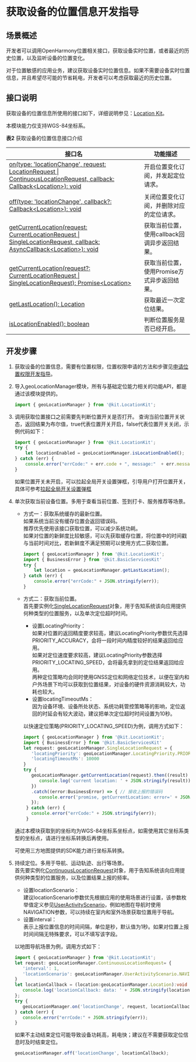 # 获取设备的位置信息开发指导

## 场景概述

开发者可以调用OpenHarmony位置相关接口，获取设备实时位置，或者最近的历史位置，以及监听设备的位置变化。

对于位置敏感的应用业务，建议获取设备实时位置信息。如果不需要设备实时位置信息，并且希望尽可能的节省耗电，开发者可以考虑获取最近的历史位置。

## 接口说明

获取设备的位置信息所使用的接口如下，详细说明参见：[Location Kit](../../reference/apis-location-kit/js-apis-geoLocationManager.md)。

本模块能力仅支持WGS-84坐标系。

**表2** 获取设备的位置信息接口介绍

| 接口名 | 功能描述 | 
| -------- | -------- |
| [on(type: 'locationChange', request: LocationRequest &#124; ContinuousLocationRequest, callback: Callback&lt;Location&gt;): void](../../reference/apis-location-kit/js-apis-geoLocationManager.md#geolocationmanageronlocationchange) | 开启位置变化订阅，并发起定位请求。 | 
| [off(type: 'locationChange', callback?: Callback&lt;Location&gt;): void](../../reference/apis-location-kit/js-apis-geoLocationManager.md#geolocationmanagerofflocationchange) | 关闭位置变化订阅，并删除对应的定位请求。 | 
| [getCurrentLocation(request: CurrentLocationRequest &#124; SingleLocationRequest, callback: AsyncCallback&lt;Location&gt;): void](../../reference/apis-location-kit/js-apis-geoLocationManager.md#geolocationmanagergetcurrentlocation) | 获取当前位置，使用callback回调异步返回结果。| 
| [getCurrentLocation(request?: CurrentLocationRequest &#124; SingleLocationRequest): Promise&lt;Location&gt;](../../reference/apis-location-kit/js-apis-geoLocationManager.md#geolocationmanagergetcurrentlocation-2) | 获取当前位置，使用Promise方式异步返回结果。| 
| [getLastLocation(): Location](../../reference/apis-location-kit/js-apis-geoLocationManager.md#geolocationmanagergetlastlocation) | 获取最近一次定位结果。 | 
| [isLocationEnabled(): boolean](../../reference/apis-location-kit/js-apis-geoLocationManager.md#geolocationmanagerislocationenabled) | 判断位置服务是否已经开启。 | 

## 开发步骤

1. 获取设备的位置信息，需要有位置权限，位置权限申请的方法和步骤见[申请位置权限开发指导](location-permission-guidelines.md)。

2. 导入geoLocationManager模块，所有与基础定位能力相关的功能API，都是通过该模块提供的。
   
   ```ts
   import { geoLocationManager } from '@kit.LocationKit';
   ```
3. 调用获取位置接口之前需要先判断位置开关是否打开。
   查询当前位置开关状态，返回结果为布尔值，true代表位置开关开启，false代表位置开关关闭，示例代码如下：

   ```ts
   import { geoLocationManager } from '@kit.LocationKit';
   try {
       let locationEnabled = geoLocationManager.isLocationEnabled();
   } catch (err) {
       console.error("errCode:" + err.code + ", message:"  + err.message);
   }
   ```
   如果位置开关未开启，可以拉起全局开关设置弹框，引导用户打开位置开关，具体可参考[拉起全局开关设置弹框](../../reference/apis-ability-kit/js-apis-abilityAccessCtrl.md#requestglobalswitch12)

4. 单次获取当前设备位置。多用于查看当前位置、签到打卡、服务推荐等场景。
   - 方式一：获取系统缓存的最新位置。<br/>
      如果系统当前没有缓存位置会返回错误码。<br/>
      推荐优先使用该接口获取位置，可以减少系统功耗。<br/>
      如果对位置的新鲜度比较敏感，可以先获取缓存位置，将位置中的时间戳与当前时间对比，若新鲜度不满足预期可以使用方式二获取位置。<br/>

      ```ts
      import { geoLocationManager } from '@kit.LocationKit';
      import { BusinessError } from '@kit.BasicServicesKit'
      try {
          let location = geoLocationManager.getLastLocation();
      } catch (err) {
          console.error("errCode:" + JSON.stringify(err));
      }
      ```

   - 方式二：获取当前位置。<br/>
      首先要实例化[SingleLocationRequest](../../reference/apis-location-kit/js-apis-geoLocationManager.md#singlelocationrequest12)对象，用于告知系统该向应用提供何种类型的位置服务，以及单次定位超时时间。<br/>
      - 设置LocatingPriority：<br/>
         如果对位置的返回精度要求较高，建议LocatingPriority参数优先选择PRIORITY_ACCURACY，会将一段时间内精度较好的结果返回给应用。<br/>
         如果对定位速度要求较高，建议LocatingPriority参数选择PRIORITY_LOCATING_SPEED，会将最先拿到的定位结果返回给应用。<br/>
         两种定位策略均会同时使用GNSS定位和网络定位技术，以便在室内和户外场景下均可以获取到位置结果，对设备的硬件资源消耗较大，功耗也较大。<br/>
      - 设置locatingTimeoutMs：<br/>
         因为设备环境、设备所处状态、系统功耗管控策略等的影响，定位返回的时延会有较大波动，建议把单次定位超时时间设置为10秒。<br/>
         
      以快速定位策略(PRIORITY_LOCATING_SPEED)为例，调用方式如下：<br/>

      ```ts
      import { geoLocationManager } from '@kit.LocationKit';
      import { BusinessError } from '@kit.BasicServicesKit'
      let request: geoLocationManager.SingleLocationRequest = {
         'locatingPriority': geoLocationManager.LocatingPriority.PRIORITY_LOCATING_SPEED,
         'locatingTimeoutMs': 10000
      }
      try {
         geoLocationManager.getCurrentLocation(request).then((result) => { // 调用getCurrentLocation获取当前设备位置，通过promise接收上报的位置
            console.log('current location: ' + JSON.stringify(result));
         })
         .catch((error:BusinessError) => { // 接收上报的错误码
            console.error('promise, getCurrentLocation: error=' + JSON.stringify(error));
         });
       } catch (err) {
         console.error("errCode:" + JSON.stringify(err));
       }
      ```
   通过本模块获取到的坐标均为WGS-84坐标系坐标点，如需使用其它坐标系类型的坐标点，请进行坐标系转换后再使用。

   <!--RP1-->   可使用三方地图提供的SDK能力进行坐标系转换。<!--RP1End-->
   
5. 持续定位。多用于导航、运动轨迹、出行等场景。</br>
   首先要实例化[ContinuousLocationRequest](../../reference/apis-location-kit/js-apis-geoLocationManager.md#continuouslocationrequest12)对象，用于告知系统该向应用提供何种类型的位置服务，以及位置结果上报的频率。<br/>
   - 设置locationScenario：<br/>
      建议locationScenario参数优先根据应用的使用场景进行设置，该参数枚举值定义参见[UserActivityScenario](../../reference/apis-location-kit/js-apis-geoLocationManager.md#useractivityscenario12)，例如地图在导航时使用NAVIGATION参数，可以持续在室内和室外场景获取位置用于导航。</br>
   - 设置interval：<br/>
      表示上报位置信息的时间间隔，单位是秒，默认值为1秒。如果对位置上报时间间隔无特殊要求，可以不填写该字段。
   
   以地图导航场景为例，调用方式如下：

   ```ts
   import { geoLocationManager } from '@kit.LocationKit';
   let request: geoLocationManager.ContinuousLocationRequest= {
      'interval': 1,
      'locationScenario': geoLocationManager.UserActivityScenario.NAVIGATION
   }
   let locationCallback = (location:geoLocationManager.Location):void => {
      console.log('locationCallback: data: ' + JSON.stringify(location));
   };
   try {
      geoLocationManager.on('locationChange', request, locationCallback);
   } catch (err) {
      console.error("errCode:" + JSON.stringify(err));
   }
   ```
   如果不主动结束定位可能导致设备功耗高，耗电快；建议在不需要获取定位信息时及时结束定位。
   ```ts
   geoLocationManager.off('locationChange', locationCallback);
   ```